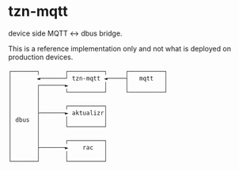 # tzn-mqtt

device side MQTT <-> dbus bridge.

This is a reference implementation only and not what is deployed on
production devices.

```
┌───────┐       ┌──────────┐     ┌──────────┐
│       ◄───────┘ tzn-mqtt ◄─────┤   mqtt   │
│       ┌───────►          │     │          │
│       │       └──────────┘     └──────────┘
│       │                                    
│       │       ┌──────────┐                 
│       ├───────► aktualizr│                 
│ dbus  │       │          │                 
│       │       └──────────┘                 
│       │                                    
│       │       ┌──────────┐                 
│       ├───────►    rac   │                 
│       │       │          │                 
└───────┘       └──────────┘                 
```
